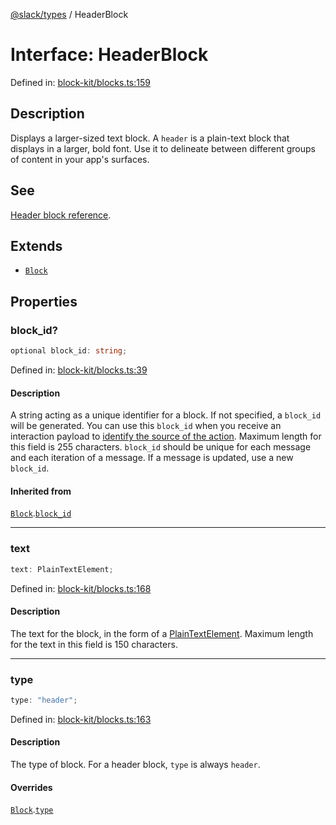 [@slack/types](../index.md) / HeaderBlock

# Interface: HeaderBlock

Defined in: [block-kit/blocks.ts:159](https://github.com/slackapi/node-slack-sdk/blob/main/packages/types/src/block-kit/blocks.ts#L159)

## Description

Displays a larger-sized text block. A `header` is a plain-text block that displays in a larger, bold
font. Use it to delineate between different groups of content in your app's surfaces.

## See

[Header block reference](https://docs.slack.dev/reference/block-kit/blocks/header-block).

## Extends

- [`Block`](Block.md)

## Properties

### block\_id?

```ts
optional block_id: string;
```

Defined in: [block-kit/blocks.ts:39](https://github.com/slackapi/node-slack-sdk/blob/main/packages/types/src/block-kit/blocks.ts#L39)

#### Description

A string acting as a unique identifier for a block. If not specified, a `block_id` will be generated.
You can use this `block_id` when you receive an interaction payload to
[identify the source of the action](https://docs.slack.dev/interactivity/handling-user-interaction#payloads).
Maximum length for this field is 255 characters. `block_id` should be unique for each message and each iteration of
a message. If a message is updated, use a new `block_id`.

#### Inherited from

[`Block`](Block.md).[`block_id`](Block.md#block_id)

***

### text

```ts
text: PlainTextElement;
```

Defined in: [block-kit/blocks.ts:168](https://github.com/slackapi/node-slack-sdk/blob/main/packages/types/src/block-kit/blocks.ts#L168)

#### Description

The text for the block, in the form of a [PlainTextElement](PlainTextElement.md).
Maximum length for the text in this field is 150 characters.

***

### type

```ts
type: "header";
```

Defined in: [block-kit/blocks.ts:163](https://github.com/slackapi/node-slack-sdk/blob/main/packages/types/src/block-kit/blocks.ts#L163)

#### Description

The type of block. For a header block, `type` is always `header`.

#### Overrides

[`Block`](Block.md).[`type`](Block.md#type)
